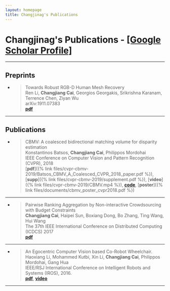 ```yaml
---
layout: homepage
title: Changjinag's Publications
---
```


# Changjinag's Publications - [\[Google Scholar Profile\]](https://scholar.google.com/citations?user=3z8yQkQAAAAJ&hl=en)

---

## Preprints

- > Towards Robust RGB-D Human Mesh Recovery  
    Ren Li, **Changjiang Cai**, Georgios Georgakis, Srikrishna Karanam, Terrence Chen, Ziyan Wu  
    arXiv:1911.07383  
    [**pdf**](https://arxiv.org/pdf/1911.07383v1.pdf) 



---


## Publications

- > CBMV: A coalesced bidirectional matching volume for disparity estimation  
    Konstantinos Batsos, **Changjiang Cai**, Philippos Mordohai  
    IEEE Conference on Computer Vision and Pattern Recognition (CVPR), 2018  
    [**pdf**]({% link files/cvpr-cbmv-2019/Batsos_CBMV_A_Coalesced_CVPR_2018_paper.pdf %}), [**supp**]({% link files/cvpr-cbmv-2019/supplement.pdf %}), [**video**]({% link files/cvpr-cbmv-2019/CBMV.mp4 %}), [**code**](https://github.com/kbatsos/CBMV/tree/master), [**poster**]({% link files/documents/cbmv_poster_cvpr2018.pdf %})

---

- > Pairwise Ranking Aggregation by Non-interactive Crowdsourcing with Budget Constraints  
    **Changjiang Cai**, Haipei Sun, Boxiang Dong, Bo Zhang, Ting Wang, Hui Wang  
    The 37th IEEE International Conference on Distributed Computing (ICDCS) 2017  
    [**pdf**](https://ieeexplore.ieee.org/stamp/stamp.jsp?tp=&arnumber=7980235)

---

- > An Egocentric Computer Vision based Co-Robot Wheelchair.  
    Haoxiang Li, Mohammed Kutbi, Xin Li, **Changjiang Cai**, Philippos Mordohai, Gang Hua  
    IEEE/RSJ International Conference on Intelligent Robots and Systems (IROS), 2016.  
    [**pdf**](https://www.cs.stevens.edu/~mordohai/public/Li_EgocentricVisionWheelchair16.pdf), [**video**](https://www.youtube.com/watch?v=iqKp9Z0hNqI)  

---
